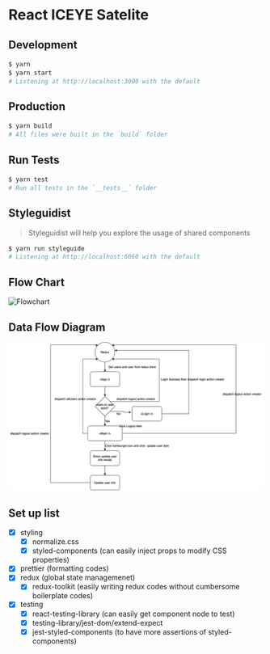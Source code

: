 # React ICEYE Satelite


## Development
```bash
$ yarn
$ yarn start
# Listening at http://localhost:3000 with the default
```

## Production
```bash
$ yarn build
# All files were built in the `build` folder
```

## Run Tests
```bash
$ yarn test
# Run all tests in the `__tests__` folder
```

## Styleguidist
>Styleguidist will help you explore the usage of shared components
```bash
$ yarn run styleguide
# Listening at http://localhost:6060 with the default
```

## Flow Chart
![Flowchart](./images/flowchart.png)

## Data Flow Diagram
![data-flow-diagram](./images/data-flow-diagram.png)

## Set up list

- [x] styling
  - [x] normalize.css
  - [x] styled-components (can easily inject props to modify CSS properties)
- [x] prettier (formatting codes)
- [x] redux (global state managemenet)
  - [x] redux-toolkit (easily writing redux codes without cumbersome boilerplate codes)
- [x] testing
  - [x] react-testing-library (can easily get component node to test)
  - [x] testing-library/jest-dom/extend-expect 
  - [x] jest-styled-components (to have more assertions of styled-components)